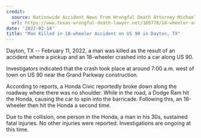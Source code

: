 ```yaml
---
credit:
  source: Nationwide Accident News From Wrongful Death Attorney Michael Grossman
  url: https://www.texas-wrongful-death-lawyer.net/168778/18-wheeler-accident-dayton-tx-us-90-grand-parkway.htm
date: '2022-02-14'
title: "Man Killed in 18-wheeler Accident on US 90 in Dayton, TX"
---
```

Dayton, TX -- February 11, 2022, a man was killed as the result of an accident where a pickup and an 18-wheeler crashed into a car along US 90.

Investigators indicated that the crash took place at around 7:00 a.m. west of town on US 90 near the Grand Parkway construction.

According to reports, a Honda Civic reportedly broke down along the roadway where there was no shoulder. While in the road, a Dodge Ram hit the Honda, causing the car to spin into the barricade. Following this, an 18-wheeler then hit the Honda a second time.

Due to the collision, one person in the Honda, a man in his 30s, sustained fatal injuries. No other injuries were reported. Investigations are ongoing at this time.

